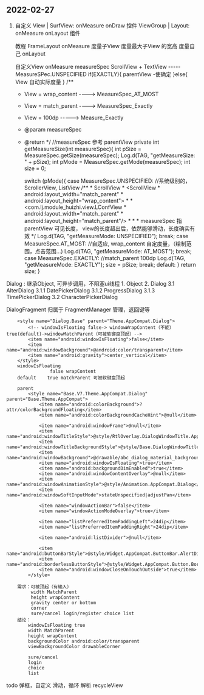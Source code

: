 ## 2022-02-27
1. 自定义
    View | SurfView: onMeasure onDraw 控件
    ViewGroup | Layout: onMeasure onLayout 组件

    教程 FrameLayout
        onMeasure
            度量子View
                度量最大子View 的宽高
            度量自己
        onLayout


     自定义View onMeasure measureSpec
     ScrollView + TextView -----MeasureSPec.UNSPECIFIED
     if(EXACTLY){
        parentView -使确定
     }else{
        View 自动实际度量
     }
    /**
     * View = wrap_content ----> MeasureSpec_AT_MOST
     * View = match_parent ----> MeasureSpec_Exactly
     * View = 100dp -----> Measure_Exactly
     * @param measureSpec
     * @return
     */
    //measureSpec 参考 parentView
    private int getMeasureSize(int measureSpec){
        int pSize = MeasureSpec.getSize(measureSpec);
        Log.d(TAG, "getMeasureSize: " + pSize);
        int pMode = MeasureSpec.getMode(measureSpec);
        int size = 0;

        switch (pMode){
            case MeasureSpec.UNSPECIFIED:
                //系统级别的，ScrollerView, ListView
                /**
                 * ScrollView
                 *    <ScrollView
                 *         android:layout_width="match_parent"
                 *         android:layout_height="wrap_content">
                 *
                 *         <com.lj.module_huizhi.view.LConfView
                 *             android:layout_width="match_parent"
                 *             android:layout_height="match_parent"/>
                 *     </ScrollView>
                 *
                 *     measureSpec 指parentView 可见长度， view的长度超出后，依然能够滑动，长度确实有效
                 */
                Log.d(TAG, "getMeasureMode: UNSPECIFIED");
                break;
            case MeasureSpec.AT_MOST:
                //自适应, wrap_content 自定度量，（绘制范围，点击范围...)
                Log.d(TAG, "getMeasureMode: AT_MOST");
                break;
            case MeasureSpec.EXACTLY:
                //match_parent 100dp
                Log.d(TAG, "getMeasureMode: EXACTLY");
                size = pSize;
                break;
            default:
        }
        return size;
    }
    
    
Dialog : 继承Object, 可异步调用，不阻塞ui线程
            1. Object
            2. Dialog
            3.1 AlterDialog
                3.1.1 DatePickerDialog
                3.1.2 ProgressDialog
                3.1.3 TimePickerDialog
            3.2 CharacterPickerDialog
            
DialogFragment
    归属于 FragmentManager 管理，返回键等
    
        <style name="Dialog.Base" parent="Theme.AppCompat.Dialog">
            <!-- windowIsFloating false-> windowWrapContent（不能） true(default)->windowMatchParent（可被软键盘顶起）-->
            <item name="android:windowIsFloating">false</item>
            <item name="android:windowBackground">@android:color/transparent</item>
            <item name="android:gravity">center_vertical</item>
        </style>
        windowIsFloating 
                    false wrapContent
        default    true matchParent 可被软键盘顶起
        
        parent
            <style name="Base.V7.Theme.AppCompat.Dialog" parent="Base.Theme.AppCompat">
                <item name="android:colorBackground">?attr/colorBackgroundFloating</item>
                <item name="android:colorBackgroundCacheHint">@null</item>
        
                <item name="android:windowFrame">@null</item>
                <item name="android:windowTitleStyle">@style/RtlOverlay.DialogWindowTitle.AppCompat</item>
                <item name="android:windowTitleBackgroundStyle">@style/Base.DialogWindowTitleBackground.AppCompat</item>
                <item name="android:windowBackground">@drawable/abc_dialog_material_background</item>
                <item name="android:windowIsFloating">true</item>
                <item name="android:backgroundDimEnabled">true</item>
                <item name="android:windowContentOverlay">@null</item>
                <item name="android:windowAnimationStyle">@style/Animation.AppCompat.Dialog</item>
                <item name="android:windowSoftInputMode">stateUnspecified|adjustPan</item>
        
                <item name="windowActionBar">false</item>
                <item name="windowActionModeOverlay">true</item>
        
                <item name="listPreferredItemPaddingLeft">24dip</item>
                <item name="listPreferredItemPaddingRight">24dip</item>
        
                <item name="android:listDivider">@null</item>
        
                <item name="android:buttonBarStyle">@style/Widget.AppCompat.ButtonBar.AlertDialog</item>
                <item name="android:borderlessButtonStyle">@style/Widget.AppCompat.Button.Borderless</item>
                <item name="android:windowCloseOnTouchOutside">true</item>
            </style>

        需求：可被顶起（有输入）
             width MatchParent
             height wrapContent
             gravity center or bottom
             corner
             sure/cancel login/register choice list 
        结论：
            windowIsFloating true
            width MatchParent
            height wrapContent
            backgroundColor android:color/transparent
            viewBackgroundColor drawableCorner
            
            sure/cancel
            login
            choice
            list
todo 弹框，自定义 滑动，循环 解析 recycleView